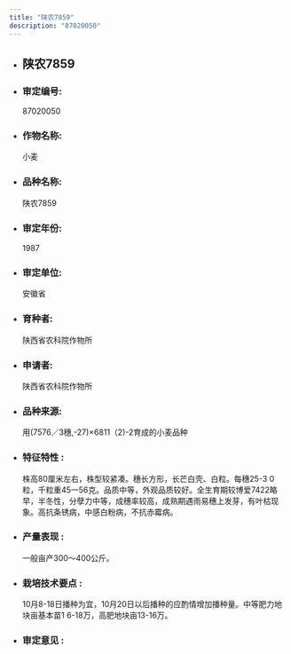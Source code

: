 ```yaml
---
title: "陕农7859"
description: "87020050"
---
```

* ## 陕农7859
* ###  审定编号:  
   87020050

*  ### 作物名称:  
   小麦

*   ###  品种名称: 
    陕农7859

*   ### 审定年份: 
    1987

*   ### 审定单位:  
    安徽省

*   ### 育种者:  
    陕西省农科院作物所

*   ### 申请者:  
    陕西省农科院作物所

*   ### 品种来源:  
    用(7576／3穗,-27)×6811（2)-2育成的小麦品种

*   ### 特征特性 : 
    株高80厘米左右，株型较紧凑。穗长方形，长芒白壳、白粒。每穗25-3 0粒，千粒重45一56克。品质中等，外观品质较好。全生育期较博爱7422略早，半冬性，分孽力中等，成穗率较高，成熟期遇雨易穗上发芽，有叶枯现象。高抗条锈病，中感白粉病，不抗赤霉病。

*   ### 产量表现 : 
    一般亩产300～400公斤。

*   ### 栽培技术要点 : 
    10月8-18日播种为宜，10月20日以后播种的应酌情增加播种量。中等肥力地块亩基本苗1 6-18万，高肥地块亩13-16万。

*   ### 审定意见 : 
    
